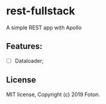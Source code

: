 # rest-fullstack
A simple REST app with Apollo


## Features:

- [ ] Dataloader;

## License

MIT license, Copyright (c) 2019 Foton.
